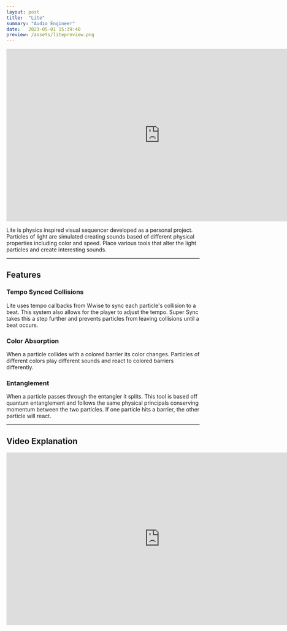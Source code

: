 ```yaml
---
layout: post
title:  "Lite"
summary: "Audio Engineer"
date:   2023-05-01 15:39:40
preview: /assets/litepreview.png
---
```


<center>
<iframe
    width="800"
    height="450"
    src="https://www.youtube.com/embed/6rk9w-gkUX0"
    frameborder="0"
    allow="autoplay; encrypted-media"
    allowfullscreen
>
</iframe>
</center>

Lite is physics inspired visual sequencer developed as a personal project. Particles of light are simulated creating sounds based of different physical properties including color and speed. Place various tools that alter the light particles and create interesting sounds.

***

## Features

### Tempo Synced Collisions

Lite uses tempo callbacks from Wwise to sync each particle's collision to a beat. This system also allows for the player to adjust the tempo. Super Sync takes this a step further and prevents particles from leaving collisions until a beat occurs.

### Color Absorption

When a particle collides with a colored barrier its color changes. Particles of different colors play different sounds and react to colored barriers differently.

### Entanglement

When a particle passes through the entangler it splits. This tool is based off quantum entanglement and follows the same physical principals conserving momentum between the two particles. If one particle hits a barrier, the other particle will react.

***

## Video Explanation

<center>
<iframe
    width="800"
    height="450"
    src="https://www.youtube.com/embed/nB6Wc-LyOt4"
    frameborder="0"
    allow="autoplay; encrypted-media"
    allowfullscreen
>
</iframe>
</center>
